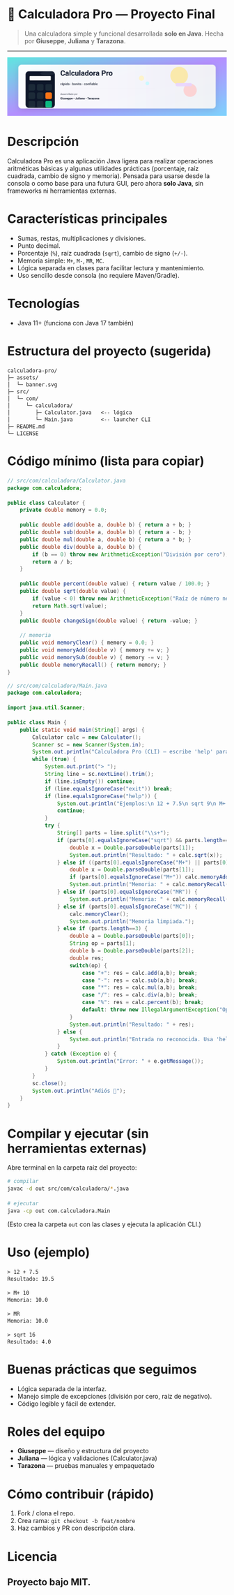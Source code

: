 # 🧮 Calculadora Pro — Proyecto Final

> Una calculadora simple y funcional desarrollada **solo en Java**.
> Hecha por **Giuseppe**, **Juliana** y **Tarazona**.

---

![calculadora-banner](./assets/banner.svg)

# Descripción

Calculadora Pro es una aplicación Java ligera para realizar operaciones aritméticas básicas y algunas utilidades prácticas (porcentaje, raíz cuadrada, cambio de signo y memoria). Pensada para usarse desde la consola o como base para una futura GUI, pero ahora **solo Java**, sin frameworks ni herramientas externas.

# Características principales

* Sumas, restas, multiplicaciones y divisiones.
* Punto decimal.
* Porcentaje (`%`), raíz cuadrada (`sqrt`), cambio de signo (`+/-`).
* Memoria simple: `M+`, `M-`, `MR`, `MC`.
* Lógica separada en clases para facilitar lectura y mantenimiento.
* Uso sencillo desde consola (no requiere Maven/Gradle).

# Tecnologías

* Java 11+ (funciona con Java 17 también)

# Estructura del proyecto (sugerida)

```
calculadora-pro/
├─ assets/
│  └─ banner.svg
├─ src/
│  └─ com/
│     └─ calculadora/
│        ├─ Calculator.java   <-- lógica
│        └─ Main.java         <-- launcher CLI
├─ README.md
└─ LICENSE
```

# Código mínimo (lista para copiar)

```java
// src/com/calculadora/Calculator.java
package com.calculadora;

public class Calculator {
    private double memory = 0.0;

    public double add(double a, double b) { return a + b; }
    public double sub(double a, double b) { return a - b; }
    public double mul(double a, double b) { return a * b; }
    public double div(double a, double b) {
        if (b == 0) throw new ArithmeticException("División por cero");
        return a / b;
    }

    public double percent(double value) { return value / 100.0; }
    public double sqrt(double value) {
        if (value < 0) throw new ArithmeticException("Raíz de número negativo");
        return Math.sqrt(value);
    }
    public double changeSign(double value) { return -value; }

    // memoria
    public void memoryClear() { memory = 0.0; }
    public void memoryAdd(double v) { memory += v; }
    public void memorySub(double v) { memory -= v; }
    public double memoryRecall() { return memory; }
}
```

```java
// src/com/calculadora/Main.java
package com.calculadora;

import java.util.Scanner;

public class Main {
    public static void main(String[] args) {
        Calculator calc = new Calculator();
        Scanner sc = new Scanner(System.in);
        System.out.println("Calculadora Pro (CLI) — escribe 'help' para comandos, 'exit' para salir.");
        while (true) {
            System.out.print("> ");
            String line = sc.nextLine().trim();
            if (line.isEmpty()) continue;
            if (line.equalsIgnoreCase("exit")) break;
            if (line.equalsIgnoreCase("help")) {
                System.out.println("Ejemplos:\n 12 + 7.5\n sqrt 9\n M+ 5\n MR\n MC\n exit");
                continue;
            }
            try {
                String[] parts = line.split("\\s+");
                if (parts[0].equalsIgnoreCase("sqrt") && parts.length==2) {
                    double x = Double.parseDouble(parts[1]);
                    System.out.println("Resultado: " + calc.sqrt(x));
                } else if ((parts[0].equalsIgnoreCase("M+") || parts[0].equalsIgnoreCase("M-")) && parts.length==2) {
                    double x = Double.parseDouble(parts[1]);
                    if (parts[0].equalsIgnoreCase("M+")) calc.memoryAdd(x); else calc.memorySub(x);
                    System.out.println("Memoria: " + calc.memoryRecall());
                } else if (parts[0].equalsIgnoreCase("MR")) {
                    System.out.println("Memoria: " + calc.memoryRecall());
                } else if (parts[0].equalsIgnoreCase("MC")) {
                    calc.memoryClear();
                    System.out.println("Memoria limpiada.");
                } else if (parts.length==3) {
                    double a = Double.parseDouble(parts[0]);
                    String op = parts[1];
                    double b = Double.parseDouble(parts[2]);
                    double res;
                    switch(op) {
                        case "+": res = calc.add(a,b); break;
                        case "-": res = calc.sub(a,b); break;
                        case "*": res = calc.mul(a,b); break;
                        case "/": res = calc.div(a,b); break;
                        case "%": res = calc.percent(b); break;
                        default: throw new IllegalArgumentException("Operador no soportado");
                    }
                    System.out.println("Resultado: " + res);
                } else {
                    System.out.println("Entrada no reconocida. Usa 'help' para ver ejemplos.");
                }
            } catch (Exception e) {
                System.out.println("Error: " + e.getMessage());
            }
        }
        sc.close();
        System.out.println("Adiós 👋");
    }
}
```

# Compilar y ejecutar (sin herramientas externas)

Abre terminal en la carpeta raíz del proyecto:

```bash
# compilar
javac -d out src/com/calculadora/*.java

# ejecutar
java -cp out com.calculadora.Main
```

(Esto crea la carpeta `out` con las clases y ejecuta la aplicación CLI.)

# Uso (ejemplo)

```
> 12 + 7.5
Resultado: 19.5

> M+ 10
Memoria: 10.0

> MR
Memoria: 10.0

> sqrt 16
Resultado: 4.0
```

# Buenas prácticas que seguimos

* Lógica separada de la interfaz.
* Manejo simple de excepciones (división por cero, raíz de negativo).
* Código legible y fácil de extender.

# Roles del equipo

* **Giuseppe** — diseño y estructura del proyecto
* **Juliana** — lógica y validaciones (Calculator.java)
* **Tarazona** — pruebas manuales y empaquetado

# Cómo contribuir (rápido)

1. Fork / clona el repo.
2. Crea rama: `git checkout -b feat/nombre`
3. Haz cambios y PR con descripción clara.

# Licencia

Proyecto bajo **MIT**. 
---
